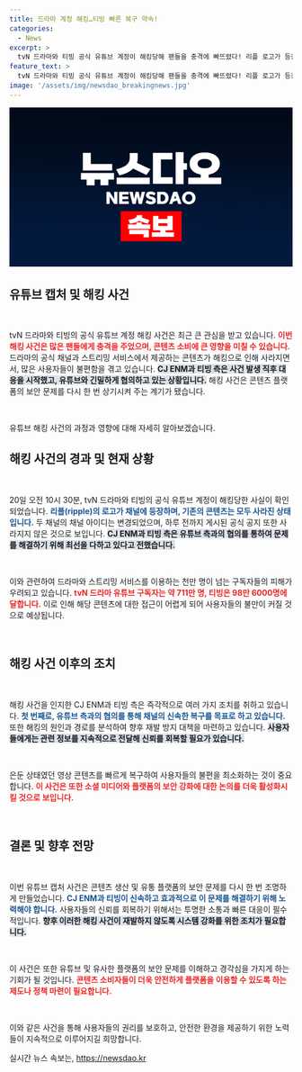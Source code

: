 ```yaml
---
title: 드라마 계정 해킹…티빙 빠른 복구 약속!
categories:
  - News
excerpt: >
  tvN 드라마와 티빙 공식 유튜브 계정이 해킹당해 팬들을 충격에 빠뜨렸다! 리플 로고가 등장하며 기존 콘텐츠가 사라진 상황, CJ ENM은 복구에 총력을 기울이고 있다. 과연 무슨 일이 벌어졌을까?
feature_text: >
  tvN 드라마와 티빙 공식 유튜브 계정이 해킹당해 팬들을 충격에 빠뜨렸다! 리플 로고가 등장하며 기존 콘텐츠가 사라진 상황, CJ ENM은 복구에 총력을 기울이고 있다. 과연 무슨 일이 벌어졌을까?
image: '/assets/img/newsdao_breakingnews.jpg'
---
```


<p><img src="/assets/img/newsdao_breakingnews.jpg" alt="ontimetimes 속보" /></p>

<h2 data-ke-size="size26">유튜브 캡처 및 해킹 사건</h2>

<p data-ke-size="size16">&nbsp;</p>

<p>tvN 드라마와 티빙의 공식 유튜브 계정 해킹 사건은 최근 큰 관심을 받고 있습니다. <b><span style="color: #ee2323;">이번 해킹 사건은 많은 팬들에게 충격을 주었으며, 콘텐츠 소비에 큰 영향을 미칠 수 있습니다.</span></b> 드라마의 공식 채널과 스트리밍 서비스에서 제공하는 콘텐츠가 해킹으로 인해 사라지면서, 많은 사용자들이 불편함을 겪고 있습니다. <b><span style="background-color: #21538527;">CJ ENM과 티빙 측은 사건 발생 직후 대응을 시작했고, 유튜브와 긴밀하게 협의하고 있는 상황입니다.</span></b> 해킹 사건은 콘텐츠 플랫폼의 보안 문제를 다시 한 번 상기시켜 주는 계기가 됐습니다. </p>

<p data-ke-size="size16">&nbsp;</p>

<p>유튜브 해킹 사건의 과정과 영향에 대해 자세히 알아보겠습니다. </p>

<h2 data-ke-size="size26">해킹 사건의 경과 및 현재 상황</h2>

<p data-ke-size="size16">&nbsp;</p>

<p>20일 오전 10시 30분, tvN 드라마와 티빙의 공식 유튜브 계정이 해킹당한 사실이 확인되었습니다. <b><span style="color: #1a5490;">리플(ripple)의 로고가 채널에 등장하며, 기존의 콘텐츠는 모두 사라진 상태입니다.</span></b> 두 채널의 채널 아이디는 변경되었으며, 하루 전까지 게시된 공식 공지 또한 사라지지 않은 것으로 보입니다. <b><span style="background-color: #21538527;">CJ ENM과 티빙 측은 유튜브 측과의 협의를 통하여 문제를 해결하기 위해 최선을 다하고 있다고 전했습니다.</span></b> </p>

<p data-ke-size="size16">&nbsp;</p>

<p>이와 관련하여 드라마와 스트리밍 서비스를 이용하는 천만 명이 넘는 구독자들의 피해가 우려되고 있습니다. <b><span style="color: #ee2323;">tvN 드라마 유튜브 구독자는 약 711만 명, 티빙은 98만 6000명에 달합니다.</span></b> 이로 인해 해당 콘텐츠에 대한 접근이 어렵게 되어 사용자들의 불만이 커질 것으로 예상됩니다.</p>

<p data-ke-size="size16">&nbsp;</p>

<h2 data-ke-size="size26">해킹 사건 이후의 조치</h2>

<p data-ke-size="size16">&nbsp;</p>

<p>해킹 사건을 인지한 CJ ENM과 티빙 측은 즉각적으로 여러 가지 조치를 취하고 있습니다. <b><span style="color: #1a5490;">첫 번째로, 유튜브 측과의 협의를 통해 채널의 신속한 복구를 목표로 하고 있습니다.</span></b> 또한 해킹의 원인과 경로를 분석하여 향후 재발 방지 대책을 마련하고 있습니다. <b><span style="background-color: #21538527;">사용자들에게는 관련 정보를 지속적으로 전달해 신뢰를 회복할 필요가 있습니다.</span></b> </p>

<p data-ke-size="size16">&nbsp;</p>

<p>은둔 상태였던 영상 콘텐츠를 빠르게 복구하여 사용자들의 불편을 최소화하는 것이 중요합니다. <b><span style="color: #ee2323;">이 사건은 또한 소셜 미디어와 플랫폼의 보안 강화에 대한 논의를 더욱 활성화시킬 것으로 보입니다.</span></b></p>

<p data-ke-size="size16">&nbsp;</p>

<h2 data-ke-size="size26">결론 및 향후 전망</h2>

<p data-ke-size="size16">&nbsp;</p>

<p>이번 유튜브 캡처 사건은 콘텐츠 생산 및 유통 플랫폼의 보안 문제를 다시 한 번 조명하게 만들었습니다. <b><span style="color: #1a5490;">CJ ENM과 티빙이 신속하고 효과적으로 이 문제를 해결하기 위해 노력해야 합니다.</span></b> 사용자들의 신뢰를 회복하기 위해서는 투명한 소통과 빠른 대응이 필수적입니다. <b><span style="background-color: #21538527;">향후 이러한 해킹 사건이 재발하지 않도록 시스템 강화를 위한 조치가 필요합니다.</span></b> </p>

<p data-ke-size="size16">&nbsp;</p>

<p>이 사건은 또한 유튜브 및 유사한 플랫폼의 보안 문제를 이해하고 경각심을 가지게 하는 기회가 될 것입니다. <b><span style="color: #ee2323;">콘텐츠 소비자들이 더욱 안전하게 플랫폼을 이용할 수 있도록 하는 제도나 정책 마련이 필요합니다.</span></b> </p>

<p data-ke-size="size16">&nbsp;</p>

<p>이와 같은 사건을 통해 사용자들의 권리를 보호하고, 안전한 환경을 제공하기 위한 노력들이 지속적으로 이루어지길 희망합니다.</p>
실시간 뉴스 속보는, <a href="https://newsdao.kr" rel="dofollow">https://newsdao.kr</a>


